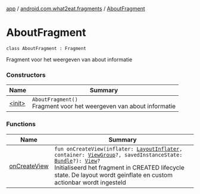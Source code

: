 [app](../../index.md) / [android.com.what2eat.fragments](../index.md) / [AboutFragment](./index.md)

# AboutFragment

`class AboutFragment : Fragment`

Fragment voor het weergeven van about informatie

### Constructors

| Name | Summary |
|---|---|
| [&lt;init&gt;](-init-.md) | `AboutFragment()`<br>Fragment voor het weergeven van about informatie |

### Functions

| Name | Summary |
|---|---|
| [onCreateView](on-create-view.md) | `fun onCreateView(inflater: `[`LayoutInflater`](https://developer.android.com/reference/android/view/LayoutInflater.html)`, container: `[`ViewGroup`](https://developer.android.com/reference/android/view/ViewGroup.html)`?, savedInstanceState: `[`Bundle`](https://developer.android.com/reference/android/os/Bundle.html)`?): `[`View`](https://developer.android.com/reference/android/view/View.html)`?`<br>Initialiseerd het fragment in CREATED lifecycle state. De layout wordt geinflate en custom actionbar wordt ingesteld |
